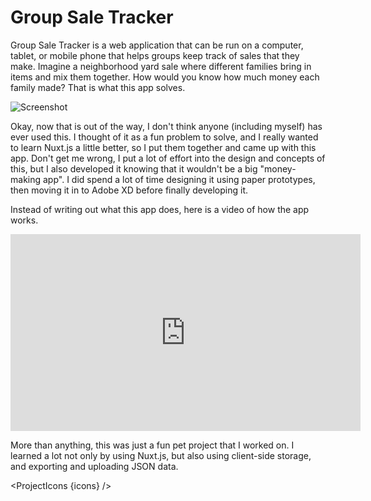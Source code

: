 <script lang="ts">
  import SEO from "$components/SEO.svelte"
  import ProjectIcons from "$components/ProjectIcons.svelte"
  import ProjectBtnLink from "$components/ProjectBtnLink.svelte"
  let icons = [
    "Nuxt",
    "Bootstrap-Vue",
    "Sass",
    "Adobe-XD",
    "GitHub",
  ]
</script>

<SEO title="Group Sale Tracker" hideHeader  />

# Group Sale Tracker

Group Sale Tracker is a web application that can be run on a computer, tablet, or mobile phone that helps groups keep track of sales that they make. Imagine a neighborhood yard sale where different families bring in items and mix them together. How would you know how much money each family made? That is what this app solves.

<img src="/images/optimized/group-sale-tracker/lg_group-sale-tracker-screenshot.png" alt="Screenshot" />

Okay, now that is out of the way, I don't think anyone (including myself) has ever used this. I thought of it as a fun problem to solve, and I really wanted to learn Nuxt.js a little better, so I put them together and came up with this app. Don't get me wrong, I put a lot of effort into the design and concepts of this, but I also developed it knowing that it wouldn't be a big "money-making app". I did spend a lot of time designing it using paper prototypes, then moving it in to Adobe XD before finally developing it.

Instead of writing out what this app does, here is a video of how the app works.

<div class="ratio ratio-16x9 mb-4">
  <iframe width="560" height="315" src="https://www.youtube.com/embed/8ZreBYWXQVw" title="YouTube video player" frameborder="0" allow="accelerometer; autoplay; clipboard-write; encrypted-media; gyroscope; picture-in-picture; web-share" allowfullscreen></iframe>
</div>

<ProjectBtnLink href="https://groupsaletracker.nathanblaylock.com/"></ProjectBtnLink>

More than anything, this was just a fun pet project that I worked on. I learned a lot not only by using Nuxt.js, but also using client-side storage, and exporting and uploading JSON data.

<ProjectIcons {icons} />
